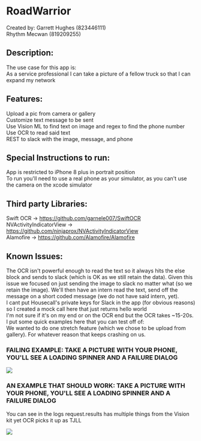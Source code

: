 # RoadWarrior

Created by:
Garrett Hughes (823446111) <br/>
Rhythm Mecwan (819209255)

## Description:
The use case for this app is:<br/>
As a service professional I can take a picture of a fellow truck so that I can expand my network

## Features:
Upload a pic from camera or gallery <br/>
Customize text message to be sent <br/>
Use Vision ML to find text on image and regex to find the phone number <br/>
Use OCR to read said text <br/>
REST to slack with the image, message, and phone

## Special Instructions to run:
App is restricted to iPhone 8 plus in portrait position <br/>
To run you'll need to use a real phone as your simulator, as you can't use the camera on the xcode simulator 

## Third party Libraries:
Swift OCR -> https://github.com/garnele007/SwiftOCR <br/>
NVActivityIndicatorView -> https://github.com/ninjaprox/NVActivityIndicatorView <br/>
Alamofire -> https://github.com/Alamofire/Alamofire

## Known Issues:
The OCR isn't powerful enough to read the text so it always hits the else block and sends to slack (which is OK as we still retain the data). Given this issue we focused on just sending the image to slack no matter what (so we retain the image). We'll then have an intern read the text, send off the message on a short coded message (we do not have said intern, yet). <br/>
I cant put Housecall's private keys for Slack in the app (for obvious reasons) so I created a mock call here that just returns hello world <br/>
I'm not sure if it's on my end or on the OCR end but the OCR takes ~15-20s. I put some quick examples here that you can test off of: </br>
We wanted to do one stretch feature (which we chose to be upload from gallery). For whatever reason that keeps crashing on us. <br/>
### FAILING EXAMPLE: TAKE A PICTURE WITH YOUR PHONE, YOU'LL SEE A LOADING SPINNER AND A FAILURE DIALOG <br/>
<img src="http://bourbonstreetshots.com/wp-content/uploads/2016/12/failure.jpg"/>

### AN EXAMPLE THAT SHOULD WORK: TAKE A PICTURE WITH YOUR PHONE, YOU'LL SEE A LOADING SPINNER AND A FAILURE DIALOG<br/>
You can see in the logs request.results has multiple things from the Vision kit yet OCR picks it up as TJLL <br/>

<img src="https://www.wikihow.com/images/f/f7/Ask-Your-Crush-for-Their-Cell-Phone-Number-Step-15.jpg"/> 

